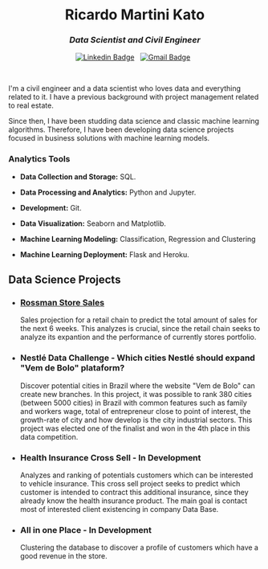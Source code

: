 <h1 align="center">Ricardo Martini Kato</h1>

<h3 align="center"><i>Data Scientist and Civil Engineer</i></h3>

<div align="center">

[![Linkedin Badge](https://img.shields.io/badge/LinkedIn-0077B5?style=flat&logo=linkedin&logoColor=white)](https://www.linkedin.com/in/ricardo-martini-kato/)&nbsp;&nbsp;
[![Gmail Badge](https://img.shields.io/badge/Gmail-D14836?style=flat&logo=gmail&logoColor=white&link=mailto:clebiomojunior@gmail.com)](mailto:kaotcs@gmail.com)&nbsp;&nbsp;

</div>

<br>

I'm a civil engineer and a data scientist who loves data and everything related to it. I have a previous background with project management related to real estate.

Since then, I have been studding data science and classic machine learning algorithms. Therefore, I have been developing data science projects focused in business solutions with machine learning models.

### Analytics Tools

* **Data Collection and Storage:** SQL.

* **Data Processing and Analytics:** Python and Jupyter.

* **Development:** Git.

* **Data Visualization:** Seaborn and Matplotlib.

* **Machine Learning Modeling:** Classification, Regression and Clustering

* **Machine Learning Deployment:** Flask and Heroku.

## Data Science Projects

* ### [Rossman Store Sales](https://github.com/kaotcs/rossmann_sales_prediction)

    Sales projection for a retail chain to predict the total amount of sales for the next 6 weeks. This analyzes is crucial, since the retail chain seeks to analyze its expantion and the performance of currently stores portfolio.
    
* ### Nestlé Data Challenge - Which cities Nestlé should expand "Vem de Bolo" plataform?

    Discover potential cities in Brazil where the website "Vem de Bolo" can create new branches. In this project, it was possible to rank 380 cities (between 5000 cities) in Brazil with common features such as family and workers wage, total of entrepreneur close to point of interest, the growth-rate of city and how develop is the city industrial sectors.
    This project was elected one of the finalist and won in the 4th place in this data competition.

* ### Health Insurance Cross Sell - In Development

    Analyzes and ranking of potentials customers which can be interested to vehicle insurance. This cross sell project seeks to predict which customer is intended to contract this additional insurance, since they already know the health insurance product. The main goal is contact most of interested client existencing in company Data Base.

* ### All in one Place - In Development

    Clustering the database to discover a profile of customers which have a good revenue in the store.


